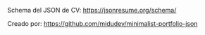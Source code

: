 Schema del JSON de CV:
https://jsonresume.org/schema/

Creado por:
https://github.com/midudev/minimalist-portfolio-json
